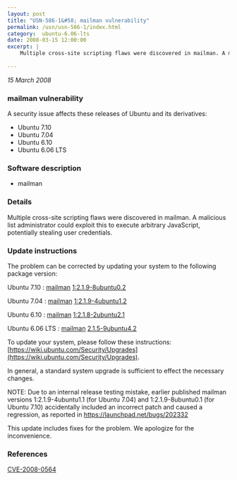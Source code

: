 ```yaml
---
layout: post
title: "USN-586-1&#58; mailman vulnerability"
permalink: /usn/usn-586-1/index.html
category:  ubuntu-6.06-lts
date: 2008-03-15 12:00:00
excerpt: |
    Multiple cross-site scripting flaws were discovered in mailman. A malicious list administrator could exploit this to execute arbitrary JavaScript, potentially stealing user credentials. 
    
--- 
```

 
 

*15 March 2008*

### mailman vulnerability

A security issue affects these releases of Ubuntu and its derivatives:

* Ubuntu 7.10
* Ubuntu 7.04
* Ubuntu 6.10
* Ubuntu 6.06 LTS

### Software description

* mailman 

### Details

Multiple cross-site scripting flaws were discovered in mailman. A malicious list administrator could exploit this to execute arbitrary JavaScript, potentially stealing user credentials. 

### Update instructions

The problem can be corrected by updating your system to the following package version:

Ubuntu 7.10
 : [mailman](https://launchpad.net/ubuntu/+source/mailman) <span> [1:2.1.9-8ubuntu0.2](https://launchpad.net/ubuntu/+source/mailman/1:2.1.9-8ubuntu0.2) </span> 

Ubuntu 7.04
 : [mailman](https://launchpad.net/ubuntu/+source/mailman) <span> [1:2.1.9-4ubuntu1.2](https://launchpad.net/ubuntu/+source/mailman/1:2.1.9-4ubuntu1.2) </span> 

Ubuntu 6.10
 : [mailman](https://launchpad.net/ubuntu/+source/mailman) <span> [1:2.1.8-2ubuntu2.1](https://launchpad.net/ubuntu/+source/mailman/1:2.1.8-2ubuntu2.1) </span> 

Ubuntu 6.06 LTS
 : [mailman](https://launchpad.net/ubuntu/+source/mailman) <span> [2.1.5-9ubuntu4.2](https://launchpad.net/ubuntu/+source/mailman/2.1.5-9ubuntu4.2) </span> 

To update your system, please follow these instructions: [https://wiki.ubuntu.com/Security/Upgrades](https://wiki.ubuntu.com/Security/Upgrades).

In general, a standard system upgrade is sufficient to effect the necessary changes.

NOTE: Due to an internal release testing mistake, earlier published mailman versions 1:2.1.9-4ubuntu1.1 (for Ubuntu 7.04) and 1:2.1.9-8ubuntu0.1 (for Ubuntu 7.10) accidentally included an incorrect patch and caused a regression, as reported in https://launchpad.net/bugs/202332

This update includes fixes for the problem. We apologize for the inconvenience. 

### References

 
 [CVE-2008-0564](http://people.ubuntu.com/~ubuntu-security/cve/CVE-2008-0564)
 


